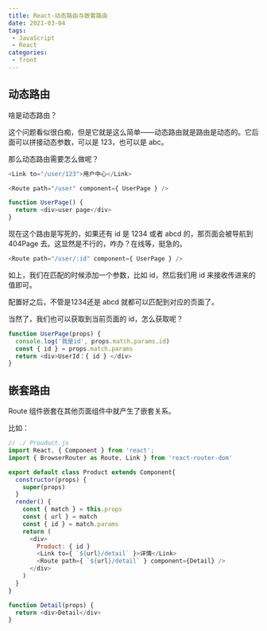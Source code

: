 ```yaml
---
title: React-动态路由与嵌套路由
date: 2021-03-04
tags:
 - JavaScript
 - React
categories:
 - front
---
```


## 动态路由

啥是动态路由？

这个问题看似很白痴，但是它就是这么简单——动态路由就是路由是动态的。它后面可以拼接动态参数，可以是 123，也可以是 abc。

那么动态路由需要怎么做呢？

```js
<Link to="/user/123">用户中心</Link>

<Route path="/user" component={ UserPage } />

function UserPage() {
  return <div>user page</div>
}
```
现在这个路由是写死的，如果还有 id 是 1234 或者 abcd 的，那页面会被导航到 404Page 去。这显然是不行的，咋办？在线等，挺急的。

```js
<Route path="/user/:id" component={ UserPage } />
```

如上，我们在匹配的时候添加一个参数，比如 id，然后我们用 id 来接收传进来的值即可。

配置好之后，不管是1234还是 abcd 就都可以匹配到对应的页面了。

当然了，我们也可以获取到当前页面的 id，怎么获取呢？

```js
function UserPage(props) {
  console.log('我是id', props.match.params.id)
  const { id } = props.match.params
  return <div>UserId：{ id } </div>
}
```

## 嵌套路由

Route 组件嵌套在其他页面组件中就产生了嵌套关系。

比如：
```js
// ./ Prouduct.js
import React, { Component } from 'react';
import { BrowserRouter as Route, Link } from 'react-router-dom'

export default class Product extends Component{
  constructor(props) {
    super(props)
  }
  render() {
    const { match } = this.props
    const { url } = match
    const { id } = match.params
    return (
      <div>
        Product: { id }
        <Link to={ `${url}/detail` }>详情</Link>
        <Route path={ `${url}/detail` } component={Detail} />
      </div>
    )
  }
}

function Detail(props) {
  return <div>Detail</div>
}
```
